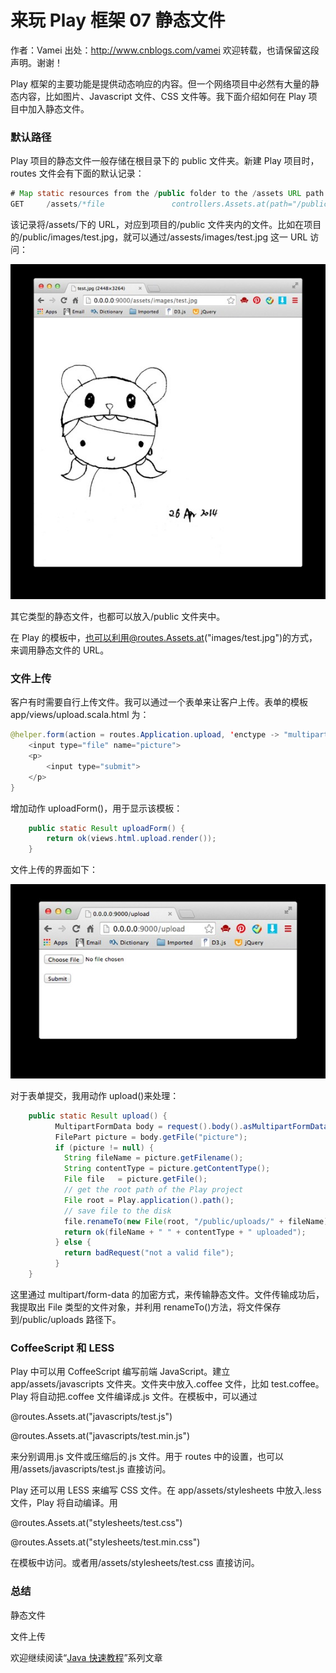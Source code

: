 # 来玩 Play 框架 07 静态文件

作者：Vamei 出处：http://www.cnblogs.com/vamei 欢迎转载，也请保留这段声明。谢谢！

Play 框架的主要功能是提供动态响应的内容。但一个网络项目中必然有大量的静态内容，比如图片、Javascript 文件、CSS 文件等。我下面介绍如何在 Play 项目中加入静态文件。

### 默认路径

Play 项目的静态文件一般存储在根目录下的 public 文件夹。新建 Play 项目时，routes 文件会有下面的默认记录：

```java
# Map static resources from the /public folder to the /assets URL path
GET     /assets/*file               controllers.Assets.at(path="/public", file)
```

该记录将/assets/下的 URL，对应到项目的/public 文件夹内的文件。比如在项目的/public/images/test.jpg，就可以通过/assests/images/test.jpg 这一 URL 访问：

![](img/053f6a473ccb721b25c671832e95e075.jpg)

其它类型的静态文件，也都可以放入/public 文件夹中。 

在 Play 的模板中，也可以利用@routes.Assets.at("images/test.jpg")的方式，来调用静态文件的 URL。

### 文件上传

客户有时需要自行上传文件。我可以通过一个表单来让客户上传。表单的模板 app/views/upload.scala.html 为：

```java
@helper.form(action = routes.Application.upload, 'enctype -> "multipart/form-data") {
    <input type="file" name="picture">
    <p>
        <input type="submit">
    </p>
}
```

增加动作 uploadForm()，用于显示该模板：

```java
    public static Result uploadForm() {
        return ok(views.html.upload.render());
    }
```

文件上传的界面如下：

![](img/dbe915f702ad71398cab9ffa9d5c670a.jpg)

对于表单提交，我用动作 upload()来处理：

```java
    public static Result upload() {
          MultipartFormData body = request().body().asMultipartFormData();
          FilePart picture = body.getFile("picture");
          if (picture != null) {
            String fileName = picture.getFilename();
            String contentType = picture.getContentType(); 
            File file   = picture.getFile();
            // get the root path of the Play project
            File root = Play.application().path();
            // save file to the disk
            file.renameTo(new File(root, "/public/uploads/" + fileName));
            return ok(fileName + " " + contentType + " uploaded");
          } else {
            return badRequest("not a valid file");    
          }
    }
```

这里通过 multipart/form-data 的加密方式，来传输静态文件。文件传输成功后，我提取出 File 类型的文件对象，并利用 renameTo()方法，将文件保存到/public/uploads 路径下。

### CoffeeScript 和 LESS

Play 中可以用 CoffeeScript 编写前端 JavaScript。建立 app/assets/javascripts 文件夹。文件夹中放入.coffee 文件，比如 test.coffee。Play 将自动把.coffee 文件编译成.js 文件。在模板中，可以通过

@routes.Assets.at("javascripts/test.js")

@routes.Assets.at("javascripts/test.min.js")

来分别调用.js 文件或压缩后的.js 文件。用于 routes 中的设置，也可以用/assets/javascripts/test.js 直接访问。

Play 还可以用 LESS 来编写 CSS 文件。在 app/assets/stylesheets 中放入.less 文件，Play 将自动编译。用

@routes.Assets.at("stylesheets/test.css")

@routes.Assets.at("stylesheets/test.min.css")

在模板中访问。或者用/assets/stylesheets/test.css 直接访问。

### 总结

静态文件

文件上传

欢迎继续阅读“[Java 快速教程](http://www.cnblogs.com/vamei/archive/2013/03/31/2991531.html)”系列文章